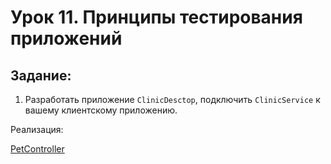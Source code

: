 # Урок 11. Принципы тестирования приложений

## Задание: 

1. Разработать приложение `ClinicDesctop`, подключить `ClinicService` к вашему клиентскому приложению.

Реализация:

[PetController](https://github.com/MikhailAkulov/Architecture_home_work_10/blob/main/ClinicService/ClinicService/Controllers/PetController.cs)
